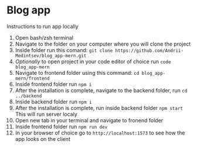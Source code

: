 # Blog app
Instructions to run app locally
1. Open bash/zsh terminal
2. Navigate to the folder on your computer where you will clone the project
3. Inside folder run this comand: `git clone https://github.com/Andrii-Medintsev/blog_app-mern.git`
4. *Optionally* to open project in your code editor of choice run `code blog_app-mern`
5. Navigate to frontend folder using this command: `cd blog_app-mern/frontend`
6. Inside frontend folder run `npm i`
7. After the installation is complete, navigate to the backend folder, run `cd ../backend`
8. Inside backend folder run `npm i`
9. After the installation is complete, run inside backend folder `npm start` This will run server localy
10. Open new tab in your terminal and navigate to fronend folder
11. Inside frontend folder run `npm run dev`
12. In your browser of choice go to `http://localhost:1573` to see how the app looks on the client
